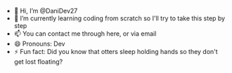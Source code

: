 - 👋 Hi, I’m @DaniDev27
- 🌱 I’m currently learning coding from scratch so I'll try to take this step by step
- 📫 You can contact me through here, or via email
- 😄 Pronouns: Dev
- ⚡ Fun fact: Did you know that otters sleep holding hands so they don't get lost floating?

<!---
DaniDev27/DaniDev27 is a ✨ special ✨ repository because its `README.md` (this file) appears on your GitHub profile.
You can click the Preview link to take a look at your changes.
--->
